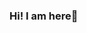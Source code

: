 ### Hi! I am here👋

<!-- <img src='https://github-readme-stats.vercel.app/api?username=Asherpisces&&show_icons=true&title_color=151515&icon_color=bb2acf&text_color=151515&bg_color=f6f8fa'> -->
